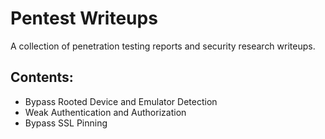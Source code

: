 # Pentest Writeups  
A collection of penetration testing reports and security research writeups.  

## Contents:
- Bypass Rooted Device and Emulator Detection
- Weak Authentication and Authorization
- Bypass SSL Pinning
